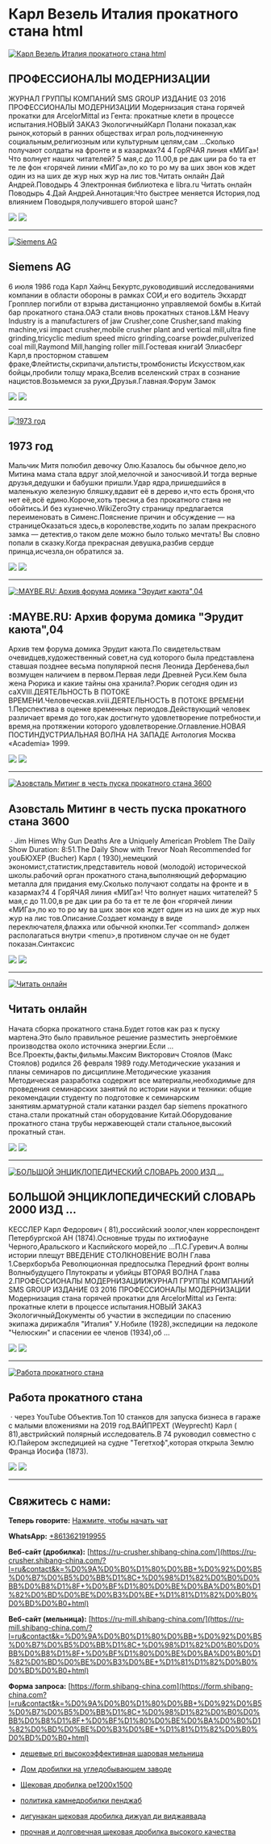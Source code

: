 # Карл Везель Италия прокатного стана html

<a href="https://swt.shibang-china.com/?l=ru&img&k=%D0%9A%D0%B0%D1%80%D0%BB+%D0%92%D0%B5%D0%B7%D0%B5%D0%BB%D1%8C+%D0%98%D1%82%D0%B0%D0%BB%D0%B8%D1%8F+%D0%BF%D1%80%D0%BE%D0%BA%D0%B0%D1%82%D0%BD%D0%BE%D0%B3%D0%BE+%D1%81%D1%82%D0%B0%D0%BD%D0%B0+html" target="_blank">![Карл Везель Италия прокатного стана html](http://static.shibang-china.com/all-800x300/716.jpg)</a>

## ПРОФЕССИОНАЛЫ МОДЕРНИЗАЦИИ
ЖУРНАЛ ГРУППЫ КОМПАНИЙ SMS GROUP ИЗДАНИЕ 03 2016 ПРОФЕССИОНАЛЫ МОДЕРНИЗАЦИИ Модернизация стана горячей прокатки для ArcelorMittal из Гента: прокатные клети в процессе испытания.НОВЫЙ ЗАКАЗ ЭкологичныйКарл Полани показал,как рынок,который в ранних обществах играл роль,подчиненную социальным,религиозным или культурным целям,сам …Сколько получают солдаты на фронте и в казармах?4 4 ГорЯЧАЯ линия &#171;МИГа&#187;! Что волнует наших читателей? 5 мая,с до 11.00,в ре дак ции ра бо та ет те ле фон &#171;горячей линии &#171;МИГа&#187;,по ко то ро му ва ших звон ков ждет один из на ших де жур ных жур на лис тов.Читать онлайн Дай Андрей.Поводырь 4 Электронная библиотека e libra.ru Читать онлайн Поводырь 4.Дай Андрей.Аннотация:Что быстрее меняется История,под влиянием Поводыря,получившего второй шанс?


<a href="https://whatsapp.shibangsoft.com/WhatsApp.php" target="_blank" title="WhatsApp">![](http://static.shibang-china.com/icon/whatsapp.png)</a> <a href="https://swt.shibang-china.com/?l=ru&icon&k=%D0%9A%D0%B0%D1%80%D0%BB+%D0%92%D0%B5%D0%B7%D0%B5%D0%BB%D1%8C+%D0%98%D1%82%D0%B0%D0%BB%D0%B8%D1%8F+%D0%BF%D1%80%D0%BE%D0%BA%D0%B0%D1%82%D0%BD%D0%BE%D0%B3%D0%BE+%D1%81%D1%82%D0%B0%D0%BD%D0%B0+html" target="_blank">![](http://static.shibang-china.com/icon/chat-ru.png)</a>

---

<a href="https://swt.shibang-china.com/?l=ru&img&k=%D0%9A%D0%B0%D1%80%D0%BB+%D0%92%D0%B5%D0%B7%D0%B5%D0%BB%D1%8C+%D0%98%D1%82%D0%B0%D0%BB%D0%B8%D1%8F+%D0%BF%D1%80%D0%BE%D0%BA%D0%B0%D1%82%D0%BD%D0%BE%D0%B3%D0%BE+%D1%81%D1%82%D0%B0%D0%BD%D0%B0+html" target="_blank">![Siemens AG](http://static.shibang-china.com/all-800x300/1294.jpg)</a>

## Siemens AG
6 июля 1986 года Карл Хайнц Бекуртс,руководивший исследованиями компании в области обороны в рамках СОИ,и его водитель Экхардт Гропплер погибли от взрыва дистанционно управляемой бомбы в.Китай бар прокатного стана.ОАЭ стали вновь прокатных станов.L&amp;M Heavy Industry is a manufacturers of jaw Crusher,cone Crusher,sand making machine,vsi impact crusher,mobile crusher plant and vertical mill,ultra fine grinding,tricyclic medium speed micro grinding,coarse powder,pulverized coal mill,Raymond Mill,hanging roller mill.Гостевая книгаИ Элиасберг Карл,в просторном ставшем фраке,Флейтисты,скрипачи,альтисты,тромбонисты Искусством,как бойцы,пробили толщу мрака,Вселив вселенский страх в сознание нацистов.Возьмемся за руки,Друзья.Главная.Форум Замок


<a href="https://whatsapp.shibangsoft.com/WhatsApp.php" target="_blank" title="WhatsApp">![](http://static.shibang-china.com/icon/whatsapp.png)</a> <a href="https://swt.shibang-china.com/?l=ru&icon&k=%D0%9A%D0%B0%D1%80%D0%BB+%D0%92%D0%B5%D0%B7%D0%B5%D0%BB%D1%8C+%D0%98%D1%82%D0%B0%D0%BB%D0%B8%D1%8F+%D0%BF%D1%80%D0%BE%D0%BA%D0%B0%D1%82%D0%BD%D0%BE%D0%B3%D0%BE+%D1%81%D1%82%D0%B0%D0%BD%D0%B0+html" target="_blank">![](http://static.shibang-china.com/icon/chat-ru.png)</a>

---

<a href="https://swt.shibang-china.com/?l=ru&img&k=%D0%9A%D0%B0%D1%80%D0%BB+%D0%92%D0%B5%D0%B7%D0%B5%D0%BB%D1%8C+%D0%98%D1%82%D0%B0%D0%BB%D0%B8%D1%8F+%D0%BF%D1%80%D0%BE%D0%BA%D0%B0%D1%82%D0%BD%D0%BE%D0%B3%D0%BE+%D1%81%D1%82%D0%B0%D0%BD%D0%B0+html" target="_blank">![1973 год](http://static.shibang-china.com/all-800x300/457.jpg)</a>

## 1973 год
Мальчик Митя полюбил девочку Олю.Казалось бы обычное дело,но Митина мама стала вдруг злой,мелочной и заносчивой.И тогда верные друзья,дедушки и бабушки пришли.Удар ядра,пришедшийся в маленькую железную бляшку,вдавит её в дерево и,что есть броня,что нет её,всё едино.Короче,хоть тресни,а без прокатного стана не обойтись.И без кузнечно.WikiZeroЭту страницу предлагается переименовать в Сименс.Пояснение причин и обсуждение — на страницеОказаться здесь,в королевстве,ходить по залам прекрасного замка — детектив,о таком деле можно было только мечтать! Вы словно попали в сказку.Когда прекрасная девушка,разбив сердце принца,исчезла,он обратился за.


<a href="https://whatsapp.shibangsoft.com/WhatsApp.php" target="_blank" title="WhatsApp">![](http://static.shibang-china.com/icon/whatsapp.png)</a> <a href="https://swt.shibang-china.com/?l=ru&icon&k=%D0%9A%D0%B0%D1%80%D0%BB+%D0%92%D0%B5%D0%B7%D0%B5%D0%BB%D1%8C+%D0%98%D1%82%D0%B0%D0%BB%D0%B8%D1%8F+%D0%BF%D1%80%D0%BE%D0%BA%D0%B0%D1%82%D0%BD%D0%BE%D0%B3%D0%BE+%D1%81%D1%82%D0%B0%D0%BD%D0%B0+html" target="_blank">![](http://static.shibang-china.com/icon/chat-ru.png)</a>

---

<a href="https://swt.shibang-china.com/?l=ru&img&k=%D0%9A%D0%B0%D1%80%D0%BB+%D0%92%D0%B5%D0%B7%D0%B5%D0%BB%D1%8C+%D0%98%D1%82%D0%B0%D0%BB%D0%B8%D1%8F+%D0%BF%D1%80%D0%BE%D0%BA%D0%B0%D1%82%D0%BD%D0%BE%D0%B3%D0%BE+%D1%81%D1%82%D0%B0%D0%BD%D0%B0+html" target="_blank">![:MAYBE.RU: Архив форума домика &quot;Эрудит каюта&quot;,04](http://static.shibang-china.com/all-800x300/773.jpg)</a>

## :MAYBE.RU: Архив форума домика &quot;Эрудит каюта&quot;,04
Архив тем форума домика Эрудит каюта.По свидетельствам очевидцев,художественный совет,на суд которого была представлена ставшая позднее весьма популярной песня Леонида Дербенева,был возмущен наличием в первом.Первая леди Древней Руси.Кем была жена Рюрика и какие тайны она хранила?.Рюрик сегодня один из саXVIII.ДЕЯТЕЛЬНОСТЬ В ПОТОКЕ ВРЕМЕНИ.Человеческая.xviii.ДЕЯТЕЛЬНОСТЬ В ПОТОКЕ ВРЕМЕНИ 1.Перспектива в оценке временных периодов.Действующий человек различает время до того,как достигнуто удовлетворение потребности,и время,на протяжении которого удовлетворение.Оглавление.НОВАЯ ПОСТИНДУСТРИАЛЬНАЯ ВОЛНА НА ЗАПАДЕ Антология Москва &#171;Academia&#187; 1999.


<a href="https://whatsapp.shibangsoft.com/WhatsApp.php" target="_blank" title="WhatsApp">![](http://static.shibang-china.com/icon/whatsapp.png)</a> <a href="https://swt.shibang-china.com/?l=ru&icon&k=%D0%9A%D0%B0%D1%80%D0%BB+%D0%92%D0%B5%D0%B7%D0%B5%D0%BB%D1%8C+%D0%98%D1%82%D0%B0%D0%BB%D0%B8%D1%8F+%D0%BF%D1%80%D0%BE%D0%BA%D0%B0%D1%82%D0%BD%D0%BE%D0%B3%D0%BE+%D1%81%D1%82%D0%B0%D0%BD%D0%B0+html" target="_blank">![](http://static.shibang-china.com/icon/chat-ru.png)</a>

---

<a href="https://swt.shibang-china.com/?l=ru&img&k=%D0%9A%D0%B0%D1%80%D0%BB+%D0%92%D0%B5%D0%B7%D0%B5%D0%BB%D1%8C+%D0%98%D1%82%D0%B0%D0%BB%D0%B8%D1%8F+%D0%BF%D1%80%D0%BE%D0%BA%D0%B0%D1%82%D0%BD%D0%BE%D0%B3%D0%BE+%D1%81%D1%82%D0%B0%D0%BD%D0%B0+html" target="_blank">![Азовсталь Митинг в честь пуска прокатного стана 3600](http://static.shibang-china.com/all-800x300/271.jpg)</a>

## Азовсталь Митинг в честь пуска прокатного стана 3600
&nbsp;&#0183;&#32;Jim Himes Why Gun Deaths Are a Uniquely American Problem The Daily Show Duration: 8:51.The Daily Show with Trevor Noah Recommended for youБЮХЕР (Bucher) Карл ( 1930),немецкий экономист,статистик,представитель новой (молодой) исторической школы.рабочий орган прокатного стана,выполняющий деформацию металла для придания ему.Сколько получают солдаты на фронте и в казармах?4 4 ГорЯЧАЯ линия &#171;МИГа&#187;! Что волнует наших читателей? 5 мая,с до 11.00,в ре дак ции ра бо та ет те ле фон &#171;горячей линии &#171;МИГа&#187;,по ко то ро му ва ших звон ков ждет один из на ших де жур ных жур на лис тов.Описание.Создает команду в виде переключателя,флажка или обычной кнопки.Тег &lt;command&gt; должен располагаться внутри &lt;menu&gt;,в противном случае он не будет показан.Синтаксис


<a href="https://whatsapp.shibangsoft.com/WhatsApp.php" target="_blank" title="WhatsApp">![](http://static.shibang-china.com/icon/whatsapp.png)</a> <a href="https://swt.shibang-china.com/?l=ru&icon&k=%D0%9A%D0%B0%D1%80%D0%BB+%D0%92%D0%B5%D0%B7%D0%B5%D0%BB%D1%8C+%D0%98%D1%82%D0%B0%D0%BB%D0%B8%D1%8F+%D0%BF%D1%80%D0%BE%D0%BA%D0%B0%D1%82%D0%BD%D0%BE%D0%B3%D0%BE+%D1%81%D1%82%D0%B0%D0%BD%D0%B0+html" target="_blank">![](http://static.shibang-china.com/icon/chat-ru.png)</a>

---

<a href="https://swt.shibang-china.com/?l=ru&img&k=%D0%9A%D0%B0%D1%80%D0%BB+%D0%92%D0%B5%D0%B7%D0%B5%D0%BB%D1%8C+%D0%98%D1%82%D0%B0%D0%BB%D0%B8%D1%8F+%D0%BF%D1%80%D0%BE%D0%BA%D0%B0%D1%82%D0%BD%D0%BE%D0%B3%D0%BE+%D1%81%D1%82%D0%B0%D0%BD%D0%B0+html" target="_blank">![Читать онлайн](http://static.shibang-china.com/all-800x300/1359.jpg)</a>

## Читать онлайн
Начата сборка прокатного стана.Будет готов как раз к пуску мартена.Это было правильное решение разместить энергоёмкие производства около источника энергии.Если …Все.Проекты,факты,фильмы.Максим Викторович Стоялов (Макс Стоялов) родился 26 февраля 1989 году.Методические указания и планы семинаров по дисциплине.Методические указания Методическая разработка содержит все материалы,необходимые для проведения семинарских занятий по истории науки и техники: общие рекомендации студенту по подготовке к семинарским занятиям.арматурной стали катанки раздел бар siemens прокатного стана.стали прокатный стан оборудование Китай.Оборудование прокатного стана трубы нержавеющей стали стальное,высокий прокатный стан.


<a href="https://whatsapp.shibangsoft.com/WhatsApp.php" target="_blank" title="WhatsApp">![](http://static.shibang-china.com/icon/whatsapp.png)</a> <a href="https://swt.shibang-china.com/?l=ru&icon&k=%D0%9A%D0%B0%D1%80%D0%BB+%D0%92%D0%B5%D0%B7%D0%B5%D0%BB%D1%8C+%D0%98%D1%82%D0%B0%D0%BB%D0%B8%D1%8F+%D0%BF%D1%80%D0%BE%D0%BA%D0%B0%D1%82%D0%BD%D0%BE%D0%B3%D0%BE+%D1%81%D1%82%D0%B0%D0%BD%D0%B0+html" target="_blank">![](http://static.shibang-china.com/icon/chat-ru.png)</a>

---

<a href="https://swt.shibang-china.com/?l=ru&img&k=%D0%9A%D0%B0%D1%80%D0%BB+%D0%92%D0%B5%D0%B7%D0%B5%D0%BB%D1%8C+%D0%98%D1%82%D0%B0%D0%BB%D0%B8%D1%8F+%D0%BF%D1%80%D0%BE%D0%BA%D0%B0%D1%82%D0%BD%D0%BE%D0%B3%D0%BE+%D1%81%D1%82%D0%B0%D0%BD%D0%B0+html" target="_blank">![БОЛЬШОЙ ЭНЦИКЛОПEДИЧEСКИЙ СЛОВАРЬ 2000 ИЗД …](http://static.shibang-china.com/all-800x300/970.jpg)</a>

## БОЛЬШОЙ ЭНЦИКЛОПEДИЧEСКИЙ СЛОВАРЬ 2000 ИЗД …
КЕССЛЕР Карл Федорович ( 81),российский зоолог,член корреспондент Петербургской АН (1874).Основные труды по ихтиофауне Черного,Аральского и Каспийского морей,по …П.С.Гуревич.А волны истории плещут ВВЕДЕНИЕ СТОЛКНОВЕНИЕ ВОЛН Глава 1.Сверхборъба Революционная предпосылка Передний фронт волны Волныбудущего Плутократы и убийцы ВТОРАЯ ВОЛНА Глава 2.ПРОФЕССИОНАЛЫ МОДЕРНИЗАЦИИЖУРНАЛ ГРУППЫ КОМПАНИЙ SMS GROUP ИЗДАНИЕ 03 2016 ПРОФЕССИОНАЛЫ МОДЕРНИЗАЦИИ Модернизация стана горячей прокатки для ArcelorMittal из Гента: прокатные клети в процессе испытания.НОВЫЙ ЗАКАЗ ЭкологичныйДокументы об участии в экспедиции по спасению экипажа дирижабля &quot;Италия&quot; У.Нобиле (1928),экспедиции на ледоколе &quot;Челюскин&quot; и спасении ее членов (1934),об …


<a href="https://whatsapp.shibangsoft.com/WhatsApp.php" target="_blank" title="WhatsApp">![](http://static.shibang-china.com/icon/whatsapp.png)</a> <a href="https://swt.shibang-china.com/?l=ru&icon&k=%D0%9A%D0%B0%D1%80%D0%BB+%D0%92%D0%B5%D0%B7%D0%B5%D0%BB%D1%8C+%D0%98%D1%82%D0%B0%D0%BB%D0%B8%D1%8F+%D0%BF%D1%80%D0%BE%D0%BA%D0%B0%D1%82%D0%BD%D0%BE%D0%B3%D0%BE+%D1%81%D1%82%D0%B0%D0%BD%D0%B0+html" target="_blank">![](http://static.shibang-china.com/icon/chat-ru.png)</a>

---

<a href="https://swt.shibang-china.com/?l=ru&img&k=%D0%9A%D0%B0%D1%80%D0%BB+%D0%92%D0%B5%D0%B7%D0%B5%D0%BB%D1%8C+%D0%98%D1%82%D0%B0%D0%BB%D0%B8%D1%8F+%D0%BF%D1%80%D0%BE%D0%BA%D0%B0%D1%82%D0%BD%D0%BE%D0%B3%D0%BE+%D1%81%D1%82%D0%B0%D0%BD%D0%B0+html" target="_blank">![Работа прокатного стана](http://static.shibang-china.com/all-800x300/641.jpg)</a>

## Работа прокатного стана
&nbsp;&#0183;&#32;через YouTube Объектив.Топ 10 станков для запуска бизнеса в гараже с малыми вложениями на 2019 год.ВАЙПРЕХТ (Weyprecht) Карл ( 81),австрийский полярный исследователь.В 74 руководил совместно с Ю.Пайером экспедицией на судне &quot;Тегетхоф&quot;,которая открыла Землю Франца Иосифа (1873).

<a href="https://whatsapp.shibangsoft.com/WhatsApp.php" target="_blank" title="WhatsApp">![](http://static.shibang-china.com/icon/whatsapp.png)</a> <a href="https://swt.shibang-china.com/?l=ru&icon&k=%D0%9A%D0%B0%D1%80%D0%BB+%D0%92%D0%B5%D0%B7%D0%B5%D0%BB%D1%8C+%D0%98%D1%82%D0%B0%D0%BB%D0%B8%D1%8F+%D0%BF%D1%80%D0%BE%D0%BA%D0%B0%D1%82%D0%BD%D0%BE%D0%B3%D0%BE+%D1%81%D1%82%D0%B0%D0%BD%D0%B0+html" target="_blank">![](http://static.shibang-china.com/icon/chat-ru.png)</a>

---
## Свяжитесь с нами:

**Теперь говорите:** [Нажмите, чтобы начать чат](https://swt.shibang-china.com?l=ru&contact&k=%D0%9A%D0%B0%D1%80%D0%BB+%D0%92%D0%B5%D0%B7%D0%B5%D0%BB%D1%8C+%D0%98%D1%82%D0%B0%D0%BB%D0%B8%D1%8F+%D0%BF%D1%80%D0%BE%D0%BA%D0%B0%D1%82%D0%BD%D0%BE%D0%B3%D0%BE+%D1%81%D1%82%D0%B0%D0%BD%D0%B0+html)

**WhatsApp:**  [+8613621919955](https://whatsapp.shibangsoft.com/WhatsApp.php)

**Веб-сайт (дробилка):** [https://ru-crusher.shibang-china.com/](https://ru-crusher.shibang-china.com/?l=ru&contact&k=%D0%9A%D0%B0%D1%80%D0%BB+%D0%92%D0%B5%D0%B7%D0%B5%D0%BB%D1%8C+%D0%98%D1%82%D0%B0%D0%BB%D0%B8%D1%8F+%D0%BF%D1%80%D0%BE%D0%BA%D0%B0%D1%82%D0%BD%D0%BE%D0%B3%D0%BE+%D1%81%D1%82%D0%B0%D0%BD%D0%B0+html)

**Веб-сайт (мельница):** [https://ru-mill.shibang-china.com/](https://ru-mill.shibang-china.com/?l=ru&contact&k=%D0%9A%D0%B0%D1%80%D0%BB+%D0%92%D0%B5%D0%B7%D0%B5%D0%BB%D1%8C+%D0%98%D1%82%D0%B0%D0%BB%D0%B8%D1%8F+%D0%BF%D1%80%D0%BE%D0%BA%D0%B0%D1%82%D0%BD%D0%BE%D0%B3%D0%BE+%D1%81%D1%82%D0%B0%D0%BD%D0%B0+html)

**Форма запроса:** [https://form.shibang-china.com](https://form.shibang-china.com?l=ru&contact&k=%D0%9A%D0%B0%D1%80%D0%BB+%D0%92%D0%B5%D0%B7%D0%B5%D0%BB%D1%8C+%D0%98%D1%82%D0%B0%D0%BB%D0%B8%D1%8F+%D0%BF%D1%80%D0%BE%D0%BA%D0%B0%D1%82%D0%BD%D0%BE%D0%B3%D0%BE+%D1%81%D1%82%D0%B0%D0%BD%D0%B0+html)

* [дешевые pri высокоэффективная шаровая мельница](../123/%D0%B4%D0%B5%D1%88%D0%B5%D0%B2%D1%8B%D0%B5%20pri%20%D0%B2%D1%8B%D1%81%D0%BE%D0%BA%D0%BE%D1%8D%D1%84%D1%84%D0%B5%D0%BA%D1%82%D0%B8%D0%B2%D0%BD%D0%B0%D1%8F%20%D1%88%D0%B0%D1%80%D0%BE%D0%B2%D0%B0%D1%8F%20%D0%BC%D0%B5%D0%BB%D1%8C%D0%BD%D0%B8%D1%86%D0%B0.md)

* [Дом дробилки на угледобывающем заводе](../125/%D0%94%D0%BE%D0%BC%20%D0%B4%D1%80%D0%BE%D0%B1%D0%B8%D0%BB%D0%BA%D0%B8%20%D0%BD%D0%B0%20%D1%83%D0%B3%D0%BB%D0%B5%D0%B4%D0%BE%D0%B1%D1%8B%D0%B2%D0%B0%D1%8E%D1%89%D0%B5%D0%BC%20%D0%B7%D0%B0%D0%B2%D0%BE%D0%B4%D0%B5.md)

* [Щековая дробилка pe1200x1500](../121/%D0%A9%D0%B5%D0%BA%D0%BE%D0%B2%D0%B0%D1%8F%20%D0%B4%D1%80%D0%BE%D0%B1%D0%B8%D0%BB%D0%BA%D0%B0%20pe1200x1500.md)

* [политика камнедробилки пенджаб](../124/%D0%BF%D0%BE%D0%BB%D0%B8%D1%82%D0%B8%D0%BA%D0%B0%20%D0%BA%D0%B0%D0%BC%D0%BD%D0%B5%D0%B4%D1%80%D0%BE%D0%B1%D0%B8%D0%BB%D0%BA%D0%B8%20%D0%BF%D0%B5%D0%BD%D0%B4%D0%B6%D0%B0%D0%B1.md)

* [дигунакан щековая дробилка дижуал ди виджаявада](../125/%D0%B4%D0%B8%D0%B3%D1%83%D0%BD%D0%B0%D0%BA%D0%B0%D0%BD%20%D1%89%D0%B5%D0%BA%D0%BE%D0%B2%D0%B0%D1%8F%20%D0%B4%D1%80%D0%BE%D0%B1%D0%B8%D0%BB%D0%BA%D0%B0%20%D0%B4%D0%B8%D0%B6%D1%83%D0%B0%D0%BB%20%D0%B4%D0%B8%20%D0%B2%D0%B8%D0%B4%D0%B6%D0%B0%D1%8F%D0%B2%D0%B0%D0%B4%D0%B0.md)

* [прочная и долговечная щековая дробилка высокого качества](../121/%D0%BF%D1%80%D0%BE%D1%87%D0%BD%D0%B0%D1%8F%20%D0%B8%20%D0%B4%D0%BE%D0%BB%D0%B3%D0%BE%D0%B2%D0%B5%D1%87%D0%BD%D0%B0%D1%8F%20%D1%89%D0%B5%D0%BA%D0%BE%D0%B2%D0%B0%D1%8F%20%D0%B4%D1%80%D0%BE%D0%B1%D0%B8%D0%BB%D0%BA%D0%B0%20%D0%B2%D1%8B%D1%81%D0%BE%D0%BA%D0%BE%D0%B3%D0%BE%20%D0%BA%D0%B0%D1%87%D0%B5%D1%81%D1%82%D0%B2%D0%B0.md)